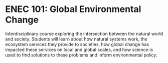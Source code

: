 # ENEC 101: Global Environmental Change

Interdisciplinary course exploring the intersection between the natural world and society. Students will learn about how natural systems work, the ecosystem services they provide to societies, how global change has impacted these services on local and global scales, and how science is used to find solutions to these problems and inform environmental policy.
